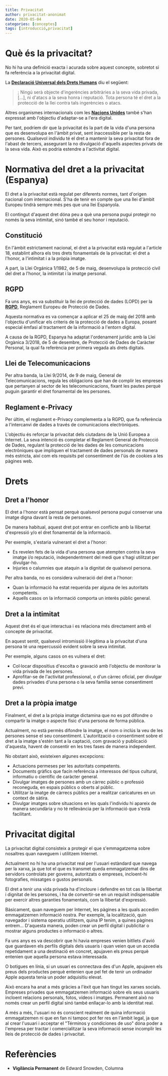 ```yaml
---
title: Privacitat
author: privacitat-anonimat
date: 2020-05-04
categories: [conceptes]
tags: [introducció,privacitat]
---
```


# Què és la privacitat?
No hi ha una definició exacta i acurada sobre aquest concepte, sobretot si fa referència a la privacitat digital.

La [**Declaració Universal dels Drets Humans**](https://dudh.es/tag/privacidad/) diu el següent:

>; Ningú serà objecte d'ingerències arbitràries a la seva vida privada, [...], ni d'atacs a la seva honra i reputació. Tota persona té el dret a la protecció de la llei contra tals ingerències o atacs.

Altres organismes internacionals com les [**Nacions Unides**](https://www.acnur.org/fileadmin/Documentos/BDL/2017/10904.pdf) també s'han expressat amb l'objectiu d'adaptar-se a l'era digital.

Per tant, podríem dir que la privacitat és la part de la vida d'una persona que es desenvolupa en l'àmbit privat, sent inaccessible per la resta de persones.
Qualsevol individu té el dret a mantenir la seva privacitat fora de l'abast de tercers, assegurant la no divulgació d'aquells aspectes privats de la seva vida. Això es podria estendre a l'activitat digital.


# Normativa del dret a la privacitat (Espanya)
El dret a la privacitat està regulat per diferents normes, tant d'origen nacional com internacional. S'ha de tenir en compte que una llei d'àmbit Europeu tindrà sempre més pes que una llei Espanyola.

El contingut d'aquest dret dóna peu a què una persona pugui protegir no només la seva intimitat, sinó també el seu honor i reputació.

## Constitució
En l'àmbit estrictament nacional, el dret a la privacitat està regulat a l'article 18, establint alhora els tres drets fonamentals de la privacitat: el dret a l'honor, a l'intimitat i a la pròpia imatge.

A part, la Llei Orgánica 1/1982, de 5 de maig, desenvolupa la protecció civil del dret a l'honor, la intimitat i la imatge personal.

## RGPD
Fa uns anys, es va substituir la llei de protecció de dades (LOPD) per la [**RGPD**](https://protecciondatos-lopd.com/empresas/nueva-ley-proteccion-datos-2018/), Reglament Europeu de Protecció de Dades.

Aquesta normativa es va començar a aplicar el 25 de maig del 2018 amb l'objectiu d'unificar els criteris de la protecció de dades a Europa, posant especial èmfasi al tractament de la informació a l'entorn digital.

A causa de la RGPD, Espanya ha adaptat l'ordenament jurídic amb la Llei Orgànica 3/2018, de 5 de desembre, de Protecció de Dades de Caràcter Personal, la qual fa referència per primera vegada als drets digitals.

## Llei de Telecomunicacions

Per altra banda, la Llei 9/2014, de 9 de maig, General de Telecomunicacions, regula les obligacions que han de complir les empreses que pertanyen al sector de les telecomunicacions, fixant les pautes perquè puguin garantir el dret fonamental de les persones.

## Reglament e-Privacy

Per últim, el reglament e-Privacy complementa a la RGPD, que fa referència a l'intercanvi de dades a través de comunicacions electròniques.

L'objectiu és reforçar la privacitat dels ciutadans de la Unió Europea a Internet. La seva intenció és completar el Reglament General de Protecció de Dades, regulant la protecció de les dades de les comunicacions electròniques que impliquen el tractament de dades personals de manera més estricta, així com els requisits pel consentiment de l'ús de cookies a les pàgines web.


# Drets
## Dret a l'honor
El dret a l'honor està pensat perquè qualsevol persona pugui conservar una imatge digna davant la resta de persones.

De manera habitual, aquest dret pot entrar en conflicte amb la llibertat d'expressió y/o el dret fonamental de la informació.

Per exemple, s'estaria vulnerant el dret a l'honor:
* Es revelen fets de la vida d'una persona que atempten contra la seva imatge i/o reputació, independentment del medi que s'hagi utilitzat per divulgar-ho.
* Injuries o calumnies que ataquin a la dignitat de qualsevol persona.

Per altra banda, no es considera vulneració del dret a l'honor:
* Quan la informació ha estat requerida per alguna de les autoritats competents.
* Aquells casos on la informació comporta un interès públic general.

## Dret a la intimitat
Aquest dret és el que interactua i es relaciona més directament amb el concepte de privacitat.

En aquest sentit, qualsevol intromissió il·legítima a la privacitat d'una persona té una repercussió evident sobre la seva intimitat.

Per exemple, alguns casos on es vulnera el dret:
* Col·locar dispositius d'escolta o gravació amb l'objectiu de monitorar la vida privada de les persones.
* Aprofitar-se de l'activitat professional, o d'un càrrec oficial, per divulgar dades privades d'una persona o la seva família sense consentiment previ.

## Dret a la pròpia imatge
Finalment, el dret a la pròpia imatge dictamina que no es pot difondre o compartir la imatge o aspecte físic d'una persona de forma pública.

Actualment, no està permès difondre la imatge, el nom o inclús la veu de les persones sense el seu consentiment. L'autorització o consentiment sobre el dret a la imatge s'estén tant a la captació, com gravació y publicació d'aquesta, havent de consentir en les tres fases de manera independent.

No obstant això, existeixen algunes excepcions:
* Actuacions permeses per les autoritats competents.
* Documents gràfics que facin referència a interessos del tipus cultural, informatiu o científic de caràcter general.
* Divulgar imatges de persones amb un càrrec públic o professió reconeguda, en espais públics o oberts al públic.
* Utilitzar la imatge de càrrecs públics per a realitzar caricatures en un context de sàtira.
* Divulgar imatges sobre situacions en les quals l'individu hi apareix de manera secundària y no té rellevància per la informació que s'està facilitant.


# Privacitat digital
La privacitat digital consisteix a protegir el que s'emmagatzema sobre nosaltres quan naveguem i utilitzem Internet.

Actualment no hi ha una privacitat real per l'usuari estàndard que navega per la xarxa, ja que tot el que es transmet queda emmagatzemat dins de servidors controlats per governs, autoritzats o empreses, incloent-hi fotografies, missatges o gustos personals.

El dret a tenir una vida privada ha d'incloure i defendre en tot cas la llibertat i dignitat de les persones, i ha de convertir-se en un requisit indispensable per exercir altres garanties fonamentals, com la llibertat d'expressió.

Bàsicament, quan naveguem per Internet, les pàgines a les quals accedim emmagatzemen informació nostra. Per exemple, la localització, quin navegador i sistema operatiu utilitzem, quina IP tenim, a quines pàgines entrem... D'aquesta manera, poden crear un perfil digital i publicitar o mostrar alguns productes o informació o altres.

Fa uns anys es va descobrir que hi havia empreses venien bitllets d'avió que guardaven els perfils digitals dels usuaris i quan veien que un accedia repetidament a una destinació en concret, apujaven els preus perquè entenien que aquella persona estava interessada.

O botigues en línia, si un usuari es connectava des d'un Apple, apujaven els preus dels productes perquè entenien que pel fet de tenir un ordinador Apple aquesta tenia un poder adquisitiu elevat.

Això encara ha anat a més gràcies a l'èxit que han tingut les xarxes socials. Empreses privades que emmagatzemen informació sobre els seus usuaris incloent relacions personals, fotos, vídeos i imatges. Permanent això no només crear un perfil digital sinó també enllaçar-lo amb la identitat real.

A més a més, l'usuari no és conscient realment de quina informació emmagatzemen ni que en fan ni tampoc pot fer res en l'àmbit legal, ja que al crear l'usuari i acceptar el "Términos y condiciones de uso" dóna poder a l'empresa per tractar i comercialitzar la seva informació sense incomplir les lleis de protecció de dades i privacitat.


# Referències
* **Vigilància Permanent** de Edward Snowden, Columna